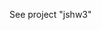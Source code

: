 <!-- READMETHREE.md

//You will be using .map(), .reduce(), and .forEach()
 
//1. Show me how to calculate the average price of all items. Please console.log the average.
// The output should be "The average price is $23.62"
 
 
// 2. Show me how find the item with a "GBP" curreny code and print its name and price. Please console.log the one you find.
// The output should be "1970s Schlitz Malt Liquor Glass Beer Pitcher costs £18"
 
 
// 3. Show me how to find which items are made of wood. Please console.log the ones you find.
// The output should be:
// 
// SALE Mid Century Siesta Ware White Mug with Anchor - Set of 3 is made of wood.
// Bottle cap catcher personalized. Man cave gift for him- Wooden Beer pub sign - Groomsmen wedding Gift is made of wood.
// Medium Size, Welcome To Our Firepit-Where Friends And Marshmallows Get Toasted At The Same Time-Painted Wood Sign-Custom Colors is made of wood.
// Magnetic Wall Mount Bottle Opener Barware Set - Stainless Steel or Black - Personalized if you like! is made of wood.
// Engraved Pocket Knife, Personalized Groomsmen Gift, Ring Bearer Gift, Graduation Gift, 4 Knives is made of wood.
 -->

See project "jshw3"